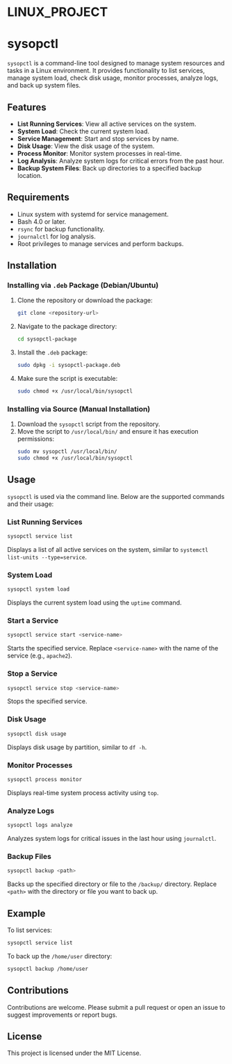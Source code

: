 # LINUX_PROJECT

# sysopctl

`sysopctl` is a command-line tool designed to manage system resources and tasks in a Linux environment. It provides functionality to list services, manage system load, check disk usage, monitor processes, analyze logs, and back up system files.

## Features

- **List Running Services**: View all active services on the system.
- **System Load**: Check the current system load.
- **Service Management**: Start and stop services by name.
- **Disk Usage**: View the disk usage of the system.
- **Process Monitor**: Monitor system processes in real-time.
- **Log Analysis**: Analyze system logs for critical errors from the past hour.
- **Backup System Files**: Back up directories to a specified backup location.

## Requirements

- Linux system with systemd for service management.
- Bash 4.0 or later.
- `rsync` for backup functionality.
- `journalctl` for log analysis.
- Root privileges to manage services and perform backups.

## Installation

### Installing via `.deb` Package (Debian/Ubuntu)

1. Clone the repository or download the package:
   ```bash
   git clone <repository-url>
   ```

2. Navigate to the package directory:
   ```bash
   cd sysopctl-package
   ```

3. Install the `.deb` package:
   ```bash
   sudo dpkg -i sysopctl-package.deb
   ```

4. Make sure the script is executable:
   ```bash
   sudo chmod +x /usr/local/bin/sysopctl
   ```

### Installing via Source (Manual Installation)

1. Download the `sysopctl` script from the repository.
2. Move the script to `/usr/local/bin/` and ensure it has execution permissions:
   ```bash
   sudo mv sysopctl /usr/local/bin/
   sudo chmod +x /usr/local/bin/sysopctl
   ```

## Usage

`sysopctl` is used via the command line. Below are the supported commands and their usage:

### List Running Services
```bash
sysopctl service list
```
Displays a list of all active services on the system, similar to `systemctl list-units --type=service`.

### System Load
```bash
sysopctl system load
```
Displays the current system load using the `uptime` command.

### Start a Service
```bash
sysopctl service start <service-name>
```
Starts the specified service. Replace `<service-name>` with the name of the service (e.g., `apache2`).

### Stop a Service
```bash
sysopctl service stop <service-name>
```
Stops the specified service.

### Disk Usage
```bash
sysopctl disk usage
```
Displays disk usage by partition, similar to `df -h`.

### Monitor Processes
```bash
sysopctl process monitor
```
Displays real-time system process activity using `top`.

### Analyze Logs
```bash
sysopctl logs analyze
```
Analyzes system logs for critical issues in the last hour using `journalctl`.

### Backup Files
```bash
sysopctl backup <path>
```
Backs up the specified directory or file to the `/backup/` directory. Replace `<path>` with the directory or file you want to back up.

## Example

To list services:
```bash
sysopctl service list
```

To back up the `/home/user` directory:
```bash
sysopctl backup /home/user
```

## Contributions

Contributions are welcome. Please submit a pull request or open an issue to suggest improvements or report bugs.

## License

This project is licensed under the MIT License.
